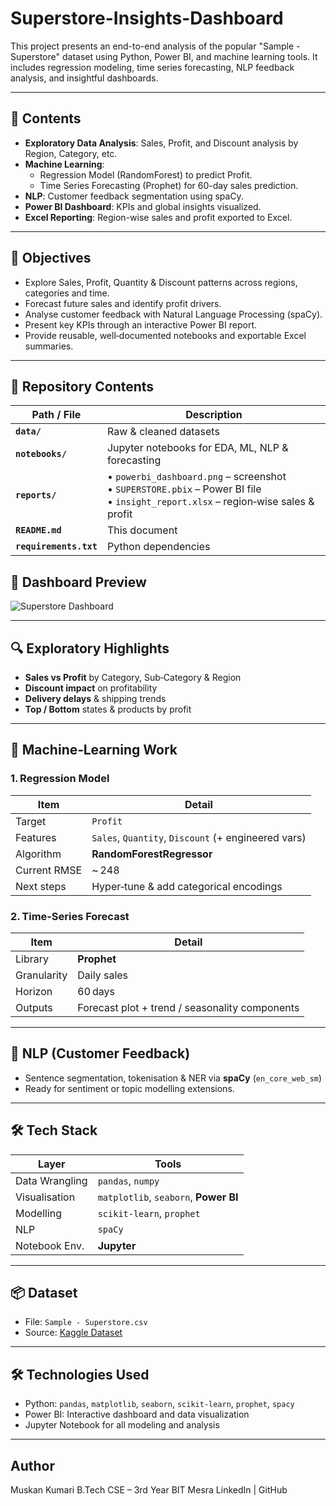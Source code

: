 # Superstore-Insights-Dashboard

This project presents an end-to-end analysis of the popular "Sample - Superstore" dataset using Python, Power BI, and machine learning tools. It includes regression modeling, time series forecasting, NLP feedback analysis, and insightful dashboards.

---

## 📁 Contents

- **Exploratory Data Analysis**: Sales, Profit, and Discount analysis by Region, Category, etc.
- **Machine Learning**:
  - Regression Model (RandomForest) to predict Profit.
  - Time Series Forecasting (Prophet) for 60-day sales prediction.
- **NLP**: Customer feedback segmentation using spaCy.
- **Power BI Dashboard**: KPIs and global insights visualized.
- **Excel Reporting**: Region-wise sales and profit exported to Excel.

---

## 🧠 Objectives

- Explore Sales, Profit, Quantity & Discount patterns across regions, categories and time.
- Forecast future sales and identify profit drivers.
- Analyse customer feedback with Natural Language Processing (spaCy).
- Present key KPIs through an interactive Power BI report.
- Provide reusable, well‑documented notebooks and exportable Excel summaries.

---

## 📂 Repository Contents

| Path / File | Description |
|-------------|-------------|
| **`data/`** | Raw & cleaned datasets |
| **`notebooks/`** | Jupyter notebooks for EDA, ML, NLP & forecasting |
| **`reports/`** | • `powerbi_dashboard.png` – screenshot<br>• `SUPERSTORE.pbix` – Power BI file<br>• `insight_report.xlsx` – region‑wise sales & profit |
| **`README.md`** | This document |
| **`requirements.txt`** | Python dependencies |



## 📸 Dashboard Preview

![Superstore Dashboard](reports/powerbi_dashboard.png)

---

## 🔍 Exploratory Highlights

- **Sales vs Profit** by Category, Sub‑Category & Region  
- **Discount impact** on profitability  
- **Delivery delays** & shipping trends  
- **Top / Bottom** states & products by profit

---

## 🤖 Machine‑Learning Work

### 1. Regression Model
| Item                | Detail |
|---------------------|--------|
| Target              | `Profit` |
| Features            | `Sales`, `Quantity`, `Discount` (+ engineered vars) |
| Algorithm           | **RandomForestRegressor** |
| Current RMSE        | ~ 248 |
| Next steps          | Hyper‑tune & add categorical encodings |

### 2. Time‑Series Forecast
| Item                | Detail |
|---------------------|--------|
| Library             | **Prophet** |
| Granularity         | Daily sales |
| Horizon             | 60 days |
| Outputs             | Forecast plot + trend / seasonality components |

---

## 💬 NLP (Customer Feedback)

- Sentence segmentation, tokenisation & NER via **spaCy** (`en_core_web_sm`)  
- Ready for sentiment or topic modelling extensions.

---

## 🛠️ Tech Stack

| Layer         | Tools |
|---------------|-------|
| Data Wrangling | `pandas`, `numpy` |
| Visualisation  | `matplotlib`, `seaborn`, **Power BI** |
| Modelling      | `scikit‑learn`, `prophet` |
| NLP            | `spaCy` |
| Notebook Env.  | **Jupyter** |

---


## 📦 Dataset

- File: `Sample - Superstore.csv`
- Source: [Kaggle Dataset](https://www.kaggle.com/datasets/vivek468/superstore-dataset-final)

---

## 🛠️ Technologies Used

- Python: `pandas`, `matplotlib`, `seaborn`, `scikit-learn`, `prophet`, `spacy`
- Power BI: Interactive dashboard and data visualization
- Jupyter Notebook for all modeling and analysis

---
##  Author
Muskan Kumari
B.Tech CSE – 3rd Year
BIT Mesra
LinkedIn | GitHub
